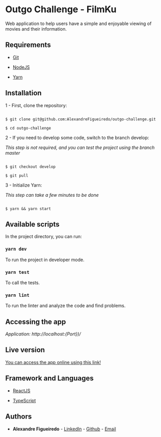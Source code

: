 # Outgo Challenge - FilmKu

Web application to help users have a simple and enjoyable viewing of movies and their information.

## Requirements

- [Git](https://git-scm.com/)

- [NodeJS](https://nodejs.org/en/)

- [Yarn](https://yarnpkg.com/)

## Installation

1 - First, clone the repository:

```

$ git clone git@github.com:AlexandreFigueiredo/outgo-challenge.git

$ cd outgo-challenge

```

2 - If you need to develop some code, switch to the branch develop:

_This step is not required, and you can test the project using the branch master_

```

$ git checkout develop

$ git pull

```

3 - Initialize Yarn:

_This step can take a few minutes to be done_

```

$ yarn && yarn start

```

## Available scripts

In the project directory, you can run:

### `yarn dev`

To run the project in developer mode.

### `yarn test`

To call the tests.

### `yarn lint`

To run the linter and analyze the code and find problems.

## Accessing the app

_Application: http://localhost:{Port})/_

## Live version

[You can access the app online using this link!](https://alexandrefigueiredo-outgo-challenge.netlify.app/)

## Framework and Languages

- [ReactJS](https://reactjs.org)

- [TypeScript](https://www.typescriptlang.org/)

## Authors

- **Alexandre Figueiredo** - [LinkedIn](https://www.linkedin.com/in/alefig) - [Github](https://gitlab.com/alexandrefigueiredo) - [Email](mailto:ale.fig1701@gmail.com)
